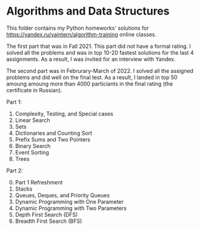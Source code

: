 # Algorithms and Data Structures 
This folder contains my Python homeworks' solutions for https://yandex.ru/yaintern/algorithm-training online classes. 

The first part that was in Fall 2021. This part did not have a formal rating. I solved all the problems and was in top 10-20 fastest solutions for the last 4 assignments. As a result, I was invited for an interview with Yandex.

The second part was in Februrary-March of 2022. I solved all the assigned problems and did well on the final test. As a result, I landed in top 50 amoung amoung more than 4000 particiants in the final rating (the certificate in Russian).

Part 1:
1. Complexity, Testing, and Special cases
2. Linear Search
3. Sets
4. Dictionaries and Counting Sort
5. Prefix Sums and Two Pointers
6. Binary Search
7. Event Sorting
8. Trees

Part 2:

0. Part 1 Refreshment
1. Stacks
2. Queues, Deques, and Priority Queues
3. Dynamic Programming with One Parameter
4. Dynamic Programming with Two Parameters
5. Depth First Search (DFS)
6. Breadth First Search (BFS)
